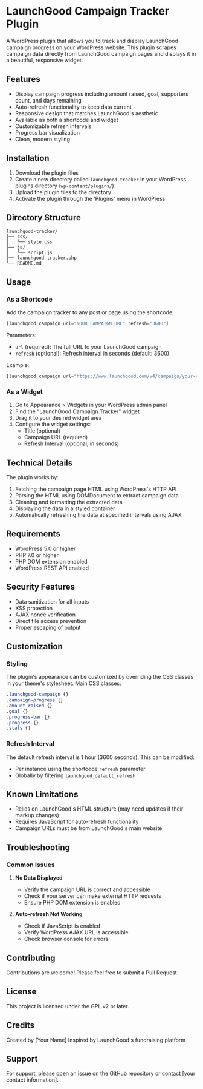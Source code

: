 # LaunchGood Campaign Tracker Plugin

A WordPress plugin that allows you to track and display LaunchGood campaign progress on your WordPress website. This plugin scrapes campaign data directly from LaunchGood campaign pages and displays it in a beautiful, responsive widget.

## Features

- Display campaign progress including amount raised, goal, supporters count, and days remaining
- Auto-refresh functionality to keep data current
- Responsive design that matches LaunchGood's aesthetic
- Available as both a shortcode and widget
- Customizable refresh intervals
- Progress bar visualization
- Clean, modern styling

## Installation

1. Download the plugin files
2. Create a new directory called `launchgood-tracker` in your WordPress plugins directory (`wp-content/plugins/`)
3. Upload the plugin files to the directory
4. Activate the plugin through the 'Plugins' menu in WordPress

## Directory Structure

```
launchgood-tracker/
├── css/
│   └── style.css
├── js/
│   └── script.js
├── launchgood-tracker.php
└── README.md
```

## Usage

### As a Shortcode

Add the campaign tracker to any post or page using the shortcode:

```php
[launchgood_campaign url="YOUR_CAMPAIGN_URL" refresh="3600"]
```

Parameters:
- `url` (required): The full URL to your LaunchGood campaign
- `refresh` (optional): Refresh interval in seconds (default: 3600)

Example:
```php
[launchgood_campaign url="https://www.launchgood.com/v4/campaign/your-campaign" refresh="1800"]
```

### As a Widget

1. Go to Appearance > Widgets in your WordPress admin panel
2. Find the "LaunchGood Campaign Tracker" widget
3. Drag it to your desired widget area
4. Configure the widget settings:
   - Title (optional)
   - Campaign URL (required)
   - Refresh Interval (optional, in seconds)

## Technical Details

The plugin works by:
1. Fetching the campaign page HTML using WordPress's HTTP API
2. Parsing the HTML using DOMDocument to extract campaign data
3. Cleaning and formatting the extracted data
4. Displaying the data in a styled container
5. Automatically refreshing the data at specified intervals using AJAX

## Requirements

- WordPress 5.0 or higher
- PHP 7.0 or higher
- PHP DOM extension enabled
- WordPress REST API enabled

## Security Features

- Data sanitization for all inputs
- XSS protection
- AJAX nonce verification
- Direct file access prevention
- Proper escaping of output

## Customization

### Styling

The plugin's appearance can be customized by overriding the CSS classes in your theme's stylesheet. Main CSS classes:

```css
.launchgood-campaign {}
.campaign-progress {}
.amount-raised {}
.goal {}
.progress-bar {}
.progress {}
.stats {}
```

### Refresh Interval

The default refresh interval is 1 hour (3600 seconds). This can be modified:
- Per instance using the shortcode `refresh` parameter
- Globally by filtering `launchgood_default_refresh`

## Known Limitations

- Relies on LaunchGood's HTML structure (may need updates if their markup changes)
- Requires JavaScript for auto-refresh functionality
- Campaign URLs must be from LaunchGood's main website

## Troubleshooting

### Common Issues

1. **No Data Displayed**
   - Verify the campaign URL is correct and accessible
   - Check if your server can make external HTTP requests
   - Ensure PHP DOM extension is enabled

2. **Auto-refresh Not Working**
   - Check if JavaScript is enabled
   - Verify WordPress AJAX URL is accessible
   - Check browser console for errors

## Contributing

Contributions are welcome! Please feel free to submit a Pull Request.

## License

This project is licensed under the GPL v2 or later.

## Credits

Created by [Your Name]
Inspired by LaunchGood's fundraising platform

## Support

For support, please open an issue on the GitHub repository or contact [your contact information].
